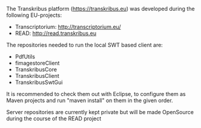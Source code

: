 The Transkribus platform (https://transkribus.eu) was developed during the following EU-projects:

- Transcriptorium: http://transcriptorium.eu/
- READ: http://read.transkribus.eu

The repositories needed to run the local SWT based client are:

- PdfUtils
- fimagestoreClient
- TranskribusCore
- TranskribusClient
- TranskribusSwtGui

It is recommended to check them out with Eclipse, to configure them as Maven projects and run "maven install" on them in the given order.

Server repositories are currently kept private but will be made OpenSource during the course of the READ project



